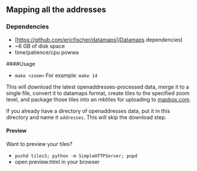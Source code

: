 ## Mapping all the addresses

### Dependencies
- [https://github.com/ericfischer/datamaps](Datamaps dependencies)
- ~6 GB of disk space
- time/patience/cpu powwa

####Usage
- `make <zoom>`
For example: `make 14`

This will download the latest openaddresses-processed data, merge it to a
single file, convert it to datamaps format, create tiles to the specified
zoom level, and package those tiles into an mbtiles for uploading to
[mapbox.com](http://mapbox.com).

If you already have a directory of openaddresses data, put it in this
directory and name it `addresses`. This will skip the download step.

#### Preview
Want to preview your tiles?
- `pushd tiles3; python -m SimpleHTTPServer; popd`
- open preview.html in your browser
